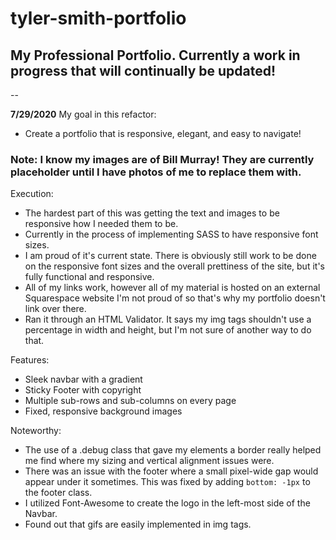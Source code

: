 # tyler-smith-portfolio

## My Professional Portfolio. Currently a work in progress that will continually be updated!

--

**7/29/2020**
My goal in this refactor:
- Create a portfolio that is responsive, elegant, and easy to navigate!

### Note: I know my images are of Bill Murray! They are currently placeholder until I have photos of me to replace them with.

Execution:
- The hardest part of this was getting the text and images to be responsive how I needed them to be.
- Currently in the process of implementing SASS to have responsive font sizes.
- I am proud of it's current state. There is obviously still work to be done on the responsive font sizes and the overall prettiness of the site, but it's fully functional and responsive.
- All of my links work, however all of my material is hosted on an external Squarespace website I'm not proud of so that's why my portfolio doesn't link over there.
- Ran it through an HTML Validator. It says my img tags shouldn't use a percentage in width and height, but I'm not sure of another way to do that.

Features:
- Sleek navbar with a gradient
- Sticky Footer with copyright
- Multiple sub-rows and sub-columns on every page
- Fixed, responsive background images

Noteworthy:
- The use of a .debug class that gave my elements a border really helped me find where my sizing and vertical alignment issues were.
- There was an issue with the footer where a small pixel-wide gap would appear under it sometimes. This was fixed by adding `bottom: -1px` to the footer class.
- I utilized Font-Awesome to create the logo in the left-most side of the Navbar.
- Found out that gifs are easily implemented in img tags.